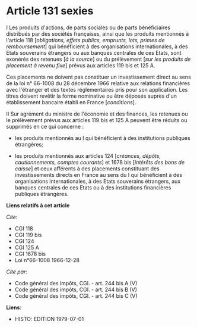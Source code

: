 # Article 131 sexies

I  Les produits d'actions, de parts sociales ou de parts bénéficiaires distribués par des sociétés françaises, ainsi que les
produits mentionnés à l'article 118 [*obligations, effets publics, emprunts, lots, primes de remboursement*] qui bénéficient
à des organisations internationales, à des Etats souverains étrangers ou aux banques centrales de ces Etats, sont exonérés
des retenues [*à la source*] ou du prélèvement [*sur les produits de placement à revenu fixe*] prévus aux articles 119 bis et
125 A.

Ces placements ne doivent pas constituer un investissement direct au sens de la loi n° 66-1008 du 28 décembre 1966 relative
aux relations financières avec l'étranger et des textes réglementaires pris pour son application. Les titres doivent revêtir
la forme nominative ou être déposés auprès d'un établissement bancaire établi en France [*conditions*].

II  Sur agrément du ministre de l'économie et des finances, les retenues ou le prélèvement prévus aux articles 119 bis et 125
A peuvent être réduits ou supprimés en ce qui concerne :

- les produits mentionnés au I qui bénéficient à des institutions publiques étrangères;

- les produits mentionnés aux articles 124 [*créances, dépôts, cautionnements, comptes courants*] et 1678 bis [*intérêts des
bons de caisse*] et ceux afférents à des placements constituant des investissements directs en France au sens du I qui
bénéficient à des organisations internationales, à des Etats souverains étrangers, aux banques centrales de ces Etats ou à
des institutions financières publiques étrangères.

**Liens relatifs à cet article**

_Cite_:

  - CGI 118
  - CGI 119 bis
  - CGI 124
  - CGI 125 A
  - CGI 1678 bis
  - Loi n°66-1008 1966-12-28

_Cité par_:

  - Code général des impôts, CGI. - art. 244 bis A (V)
  - Code général des impôts, CGI. - art. 244 bis B (V)
  - Code général des impôts, CGI. - art. 244 bis C (V)

**Liens**:

  - HISTO: EDITION 1979-07-01
